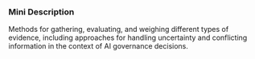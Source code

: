 ### Mini Description

Methods for gathering, evaluating, and weighing different types of evidence, including approaches for handling uncertainty and conflicting information in the context of AI governance decisions.
